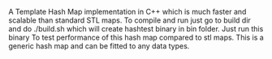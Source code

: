 
A Template Hash Map implementation in C++ which is much faster and scalable than standard STL maps.
To compile and run just go to build dir and do ./build.sh which will create hashtest binary in bin folder. Just run this binary
To test performance of this  hash map compared to stl maps.
This is a generic hash map and can be fitted to any data types. 
